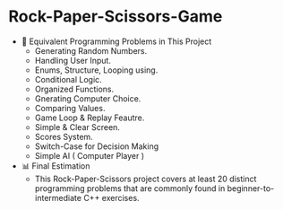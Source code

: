 # Rock-Paper-Scissors-Game
 - 🔢 Equivalent Programming Problems in This Project
   - Generating Random Numbers.
   - Handling User Input.
   - Enums, Structure, Looping using.
   - Conditional Logic.
   - Organized Functions.
   - Gnerating Computer Choice.
   - Comparing Values.
   - Game Loop & Replay Feautre.
   - Simple & Clear Screen.
   - Scores System.
   - Switch-Case for Decision Making
   - Simple AI ( Computer Player )
 - 📊 Final Estimation
   - This Rock-Paper-Scissors project covers at least 20 distinct programming problems that are commonly found in beginner-to-intermediate C++ exercises.

